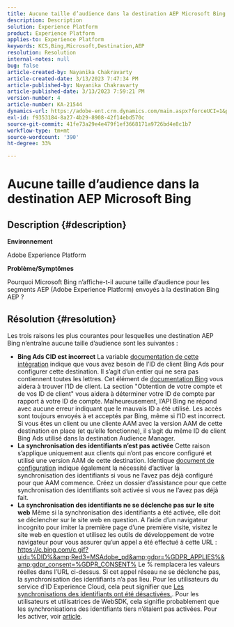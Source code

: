 ```yaml
---
title: Aucune taille d’audience dans la destination AEP Microsoft Bing
description: Description
solution: Experience Platform
product: Experience Platform
applies-to: Experience Platform
keywords: KCS,Bing,Microsoft,Destination,AEP
resolution: Resolution
internal-notes: null
bug: false
article-created-by: Nayanika Chakravarty
article-created-date: 3/13/2023 7:47:34 PM
article-published-by: Nayanika Chakravarty
article-published-date: 3/13/2023 7:59:21 PM
version-number: 4
article-number: KA-21544
dynamics-url: https://adobe-ent.crm.dynamics.com/main.aspx?forceUCI=1&pagetype=entityrecord&etn=knowledgearticle&id=c3cda4e3-d7c1-ed11-83ff-6045bd0065b6
exl-id: f9353184-8a27-4b29-8908-42f14ebd570c
source-git-commit: 41fe73a29e4e479f1ef3668171a9726bd4e8c1b7
workflow-type: tm+mt
source-wordcount: '390'
ht-degree: 33%

---
```


# Aucune taille d’audience dans la destination AEP Microsoft Bing

## Description {#description}


<b>Environnement</b>

Adobe Experience Platform

<b>Problème/Symptômes</b>

Pourquoi Microsoft Bing n’affiche-t-il aucune taille d’audience pour les segments AEP (Adobe Experience Platform) envoyés à la destination Bing AEP ?


## Résolution {#resolution}


Les trois raisons les plus courantes pour lesquelles une destination AEP Bing n’entraîne aucune taille d’audience sont les suivantes :

- <b>Bing Ads CID est incorrect</b>    La variable [documentation de cette intégration](https://experienceleague.adobe.com/docs/experience-platform/destinations/catalog/advertising/bing.html?lang=fr) indique que vous avez besoin de l’ID de client Bing Ads pour configurer cette destination. Il s’agit d’un entier qui ne sera pas<b> </b>contiennent toutes les lettres. Cet élément de [documentation Bing](https://learn.microsoft.com/fr-fr/advertising/guides/get-started?view=bingads-13) vous aidera à trouver l’ID de client. La section &quot;Obtention de votre compte et de vos ID de client&quot; vous aidera à déterminer votre ID de compte par rapport à votre ID de compte.
Malheureusement, l’API Bing ne répond avec aucune erreur indiquant que le mauvais ID a été utilisé. Les accès sont toujours envoyés à et acceptés par Bing, même si l’ID est incorrect. Si vous êtes un client ou une cliente AAM avec la version AAM de cette destination en place (et qu’elle fonctionne), il s’agit du même ID de client Bing Ads utilisé dans la destination Audience Manager.
- <b>La synchronisation des identifiants n’est pas activée</b>    Cette raison s’applique uniquement aux clients qui n’ont pas encore configuré et utilisé une version AAM de cette destination. Identique [document de configuration](https://experienceleague.adobe.com/docs/experience-platform/destinations/catalog/advertising/bing.html?lang=fr) indique également la nécessité d’activer la synchronisation des identifiants si vous ne l’avez pas déjà configuré pour que AAM commence. Créez un dossier d’assistance pour que cette synchronisation des identifiants soit activée si vous ne l’avez pas déjà fait.
- <b>La synchronisation des identifiants ne se déclenche pas sur le site web</b>
Même si la synchronisation des identifiants a été activée, elle doit se déclencher sur le site web en question. A l’aide d’un navigateur incognito pour imiter la première page d’une première visite, visitez le site web en question et utilisez les outils de développement de votre navigateur pour vous assurer qu’un appel a été effectué à cette URL : https://c.bing.com/c.gif?uid=%DID%&amp;Red3=MSAdobe_pd&amp;gdpr=%GDPR_APPLIES%&amp;gdpr_consent=%GDPR_CONSENT% Le % remplacera les valeurs réelles dans l’URL ci-dessus.
Si cet appel réseau ne se déclenche pas, la synchronisation des identifiants n’a pas lieu. Pour les utilisateurs du service d’ID Experience Cloud, cela peut signifier que [Les synchronisations des identifiants ont été désactivées.](https://experienceleague.adobe.com/docs/id-service/using/id-service-api/configurations/disableidsync.html?lang=fr). Pour les utilisateurs et utilisatrices de WebSDK, cela signifie probablement que les synchronisations des identifiants tiers n’étaient pas activées. Pour les activer, voir [article](https://experienceleague.adobe.com/docs/experience-cloud-kcs/kbarticles/KA-20248.html?lang=fr).

